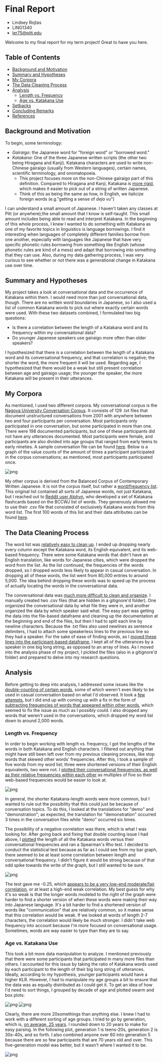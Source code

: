 # Final Report
- Lindsey Rojtas
- LING1340
- ler75@pitt.edu    

Welcome to my final report for my term project! Great to have you here. 
## Table of Contents
- [Background and Motivation](#bg)
- [Summary and Hypotheses](#sum)
- [My Corpora](#corpora)
- [The Data Cleaning Process](#data)
- [Analysis](#analysis)
  - [Length vs. Frequency](#lvf)
  - [Age vs. Katakana Use](#avk)
- [Setbacks](#oof)
- [Concluding Remarks](#end)
- [References](#ref)

## Background and Motivation <a name='bg'></a>
To begin, some terminology:
- *Gairaigo*: the Japanese word for "foreign word" or "borrowed word." 
- *Katakana*: One of the three Japanese written scripts (the other two being Hiragana and Kanji). Katakana characters are used to write non-Chinese gairaigo (usually from Western languages), certain names, scientific terminology, and onomatopoeia. 
  - This project focuses more on the non-Chinese gairaigo part of this definition. Compared to Hiragana and Kanji, Katakana is [more rigid](https://difference.guru/difference-between-kanji-hiragana-and-katakana/), which makes it easier to pick out of a string of written Japanese. 
  - Think of this as being the same as how, in English, we italicize foreign words (e.g."getting a sense of *deja vu*")
  
I can understand a small amount of Japanese. I haven't taken any classes at Pitt (or anywhere);the small amount that I know is self-taught. This small amount includes being able to read and interpret Katakana. In the beginning of this whole process, I knew I wanted to do something with Katakana as one of my favorite topics in linguistics is language borrowings. I find it interesting when languages of completely different families borrow from one another, especially with languages like Japanese that have very specific phonetic rules borrowing from something like English (whose phonetic rules are kind of a mess) and adapt that borrowing into something that they can use. Also, during my data gathering process, I was very curious to see whether or not there was a generational change in Katakana use over time. 

## Summary and Hypotheses <a name='sum'></a>
My project takes a look at conversational data and the occurrence of Katakana within them. I would need more than just conversational data, though. There are no written word boundaries in Japanese, so I also used a list of common Katakana words to pick out where exactly certain words were used. With these two datasets combined, I formulated two big questions:
- Is there a correlation between the length of a Katakana word and its frequency within my conversational data?
- Do younger Japanese speakers use gairaigo more often than older speakers?
    
I hypothesized that there *is* a correlation between the length of a Katakana word and its conversational frequency, and that correlation is negative; the shorter the word, the more frequent it will be used. Regarding age, I hypothesized that there would be a weak but still present correlation between age and gairaigo usage; the younger the speaker, the more Katakana will be present in their utterances. 

## My Corpora <a name='corpora'></a>
As mentioned, I used two different corpora. My conversational corpus is the [Nagoya University Conversation Corpus](https://mmsrv.ninjal.ac.jp/nucc/). It consists of 129 .txt files that document unstructured conversations from 2001 with anywhere between two and four participants per conversation. Most participants only participated in one conversation, but some participated in more than one. There were 198 documented participants, but one of these participants did not have any utterances documented. Most participants were female, and participants are also divided into age groups that ranged from early teens to early nineties. A sample conversation file can be found [here](https://github.com/Data-Science-for-Linguists-2020/Analysis-of-Japanese-Loanwords/blob/master/samples/convo_sample.txt). Below is a graph of the value counts of the amount of times a participant participated in the corpus conversations; as mentioned, most participants participated once. 

![png](images/participant_count.png)
    
My other corpus is derived from the Balanced Corpus of Contemporary Written Japanese. It is not the corpus itself, but rather a [word/frequency list](https://pj.ninjal.ac.jp/corpus_center/bccwj/en/freq-list.html). This original list contained all sorts of Japanese words, not just Katakana, but I reached out to [Reddit user Alphyn](https://www.reddit.com/user/Alphyn), who developed a set of Katakana flashcards based on the BCCWJ list of words. They generously allowed me to use their .csv file that consisted of exclusively Katakana words from this word list. The first 100 words of this list and their data attributes can be found [here](https://github.com/Data-Science-for-Linguists-2020/Analysis-of-Japanese-Loanwords/blob/master/samples/wordlist_samples.csv). 

## The Data Cleaning Process <a name='data'></a>
The word list was [relatively easy to clean up](https://nbviewer.jupyter.org/github/Data-Science-for-Linguists-2020/Analysis-of-Japanese-Loanwords/blob/master/progress-notebooks/progress_data.ipynb#clean-word). I ended up dropping nearly every column except the Katakana word, its English equivalent, and its web-based frequency. There were some Katakana words that didn't have an English translation, like words for Japanese cities, which were dropped the word from the list. As the list continued, the frequencies of the words dropped, so I dropped words less likely to appear in casual conversation. In dropping all of these words, the list went from 80,000 entries to around 5,000. The idea behind dropping these words was to speed up the process of actually locating the words in the conversational data. 
    
The conversational data was [much more difficult to clean and organize](https://nbviewer.jupyter.org/github/Data-Science-for-Linguists-2020/Analysis-of-Japanese-Loanwords/blob/master/progress-notebooks/progress_data.ipynb#import-conv). I manually created two .csv files (that are hidden in a gitignore'd folder). One organized the conversational data by what file they were in, and another organized the data by which speaker said what. The easy part was getting the data into the file-based dataframe and cleaning up the documentation at the beginning and end of the files, but then I had to split each line by newline characters. Because the .txt files also used newlines as sentence delimiters, I had to attach some speakerless lines to the previous line so they had a speaker. For the sake of ease of finding words, as I [moved these lines into the participant-based dataframe](https://nbviewer.jupyter.org/github/Data-Science-for-Linguists-2020/Analysis-of-Japanese-Loanwords/blob/master/progress-notebooks/progress_data.ipynb#sort-speaker), I kept all of the utterances by a speaker in one big long string, as opposed to an array of lines. As I moved into the analysis phase of my project, I pickled the files (also in a gitignore'd folder) and prepared to delve into my research questions. 

## Analysis <a name='analysis'></a>
Before getting to deep into analysis, I addressed some issues like the [double-counting of certain words](https://nbviewer.jupyter.org/github/Data-Science-for-Linguists-2020/Analysis-of-Japanese-Loanwords/blob/master/progress-notebooks/progress_analysis.ipynb#dbl-count), some of which weren't even likely to be used in casual conversation based on what I'd observed. It took a [few attempts](https://nbviewer.jupyter.org/github/Data-Science-for-Linguists-2020/Analysis-of-Japanese-Loanwords/blob/master/progress-notebooks/progress_analysis.ipynb#revisiting-dc), but I did end up with coming up with a fix in the form of [subtracting frequencies of words that appeared within other words](https://nbviewer.jupyter.org/github/Data-Science-for-Linguists-2020/Analysis-of-Japanese-Loanwords/blob/master/progress-notebooks/progress_analysis.ipynb#dbl-fix), which seemed to fix the issue as much as I possibly could. I also dropped any words that weren't used in the conversations, which dropped my word list down to around 2,000 words. 

### Length vs. Frequency <a name='lvf'></a>
In order to begin working with length vs. frequency, I got the lengths of the words in both Katakana and English characters. I filtered out anything that might have still been left over from my previous cleaning process, like stop words that skewed other words' frequencies. After this, I took a sample of five words from my word list; three were shortened versions of their English equivalents, two were not. I [plotted their conversational frequencies, as well as their relative frequencies within each other](https://nbviewer.jupyter.org/github/Data-Science-for-Linguists-2020/Analysis-of-Japanese-Loanwords/blob/master/progress-notebooks/progress_analysis.ipynb#vis-lvf) as multiples of five so their web-based frequencies would be easier to look at.   

![png](images/sample_lvf.png)
    
In general, the shorter Katakana-length words were more common, but I wanted to rule out the possibility that this could just be because of conversation topics. To do this, I looked at the translations for "demo" and "demonstration"; as expected, the translation for "demonstration" occurred 3 times in the conversation files while "demo" occurred six times. 
    
The possibility of a negative correlation was there, which is what I was looking for. After going back and fixing that double counting issue I had above, I [plotted](https://nbviewer.jupyter.org/github/Data-Science-for-Linguists-2020/Analysis-of-Japanese-Loanwords/blob/master/progress-notebooks/progress_analysis.ipynb#final-lvf) the length of all the Katakana words versus their conversational frequencies and ran a Spearman's Rho test. I decided to conduct the statistical test because as far as I could see from my bar graph, there seemed to be at least some correlation between length and conversational frequency. I didn't figure it would be strong because of that odd spike towards the write of the graph, but I still wanted to be sure. 
  
![png](images/lvf.png)
  
  
The test gave me -0.25, which [appears to be a very low-end moderate/fair correlation](https://www.sciencedirect.com/science/article/pii/S2452247318302164), or at least a high-end weak correlation. My best guess for why it's so weak is that the longer words modeled to the right of the graph were harder to find a shorter version of when these words were making their way into Japanese language. It's a bit harder to find a shortened version of words like "communication" that are relatively common, so it makes sense that this correlation would be weak. If we looked at words of length 2-7 characters, the correlation would likely be much stronger. I didn't take web frequency into account because I'm more focused on conversational usage. Sometimes, words are way easier to type than they are to say. 

### Age vs. Katakana Use <a name='avk'></a>
This took a bit more data manipulation to analyze. I mentioned previously that there were some participants that participated in many more files than others. I accounted for this issue by taking the ratio of Katakana words used by each participant to the length of their big long string of utterances. Ideally, according to my hypothesis, younger participants would have a higher KLR. However, I had to manipulate my age groups a bit to ensure that the data was as equally distributed as I could get it. To get an idea of how I'd need to sort things, I grouped by decade of age and plotted swarm and box plots:
    
![png](images/agegroup_length_box.png)
![png](images/agegroup_length_swarm.png)
    
Clearly, there are more 20somethings than anything else. I knew I had to work with a different sorting of age groups. I tried to go by generation, which is, [on average, 25 years](https://isogg.org/wiki/How_long_is_a_generation%3F_Science_provides_an_answer). I rounded down to 20 years to make for easy parsing. In the following plot, generation 1 is teens-20s, generation 2 is 30s-40s, and so forth. I also combined anyone over 60 into generation 5 because there are so few participants that are 70 years old and over. This five-generation model was better, but it wasn't where I wanted it to be. 
    
![png](images/generation_test.png)
